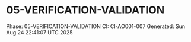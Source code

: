 # 05-VERIFICATION-VALIDATION
Phase: 05-VERIFICATION-VALIDATION
CI: CI-AO001-007
Generated: Sun Aug 24 22:41:07 UTC 2025
